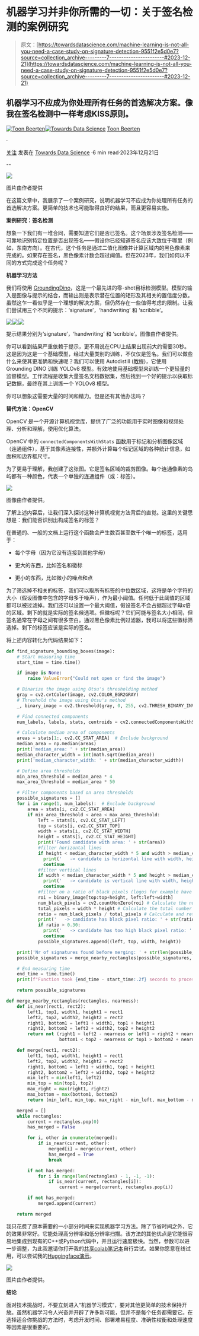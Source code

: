 # 机器学习并非你所需的一切：关于签名检测的案例研究

> 原文：[https://towardsdatascience.com/machine-learning-is-not-all-you-need-a-case-study-on-signature-detection-9551f2e5d0e7?source=collection_archive---------7-----------------------#2023-12-21](https://towardsdatascience.com/machine-learning-is-not-all-you-need-a-case-study-on-signature-detection-9551f2e5d0e7?source=collection_archive---------7-----------------------#2023-12-21)

## 机器学习不应成为你处理所有任务的首选解决方案。像我在签名检测中一样考虑KISS原则。

[](https://toon-beerten.medium.com/?source=post_page-----9551f2e5d0e7--------------------------------)[![Toon Beerten](../Images/f169eaa8cefa00f17176955596972d57.png)](https://toon-beerten.medium.com/?source=post_page-----9551f2e5d0e7--------------------------------)[](https://towardsdatascience.com/?source=post_page-----9551f2e5d0e7--------------------------------)[![Towards Data Science](../Images/a6ff2676ffcc0c7aad8aaf1d79379785.png)](https://towardsdatascience.com/?source=post_page-----9551f2e5d0e7--------------------------------) [Toon Beerten](https://toon-beerten.medium.com/?source=post_page-----9551f2e5d0e7--------------------------------)

·

[关注](https://medium.com/m/signin?actionUrl=https%3A%2F%2Fmedium.com%2F_%2Fsubscribe%2Fuser%2F3aef462e13b5&operation=register&redirect=https%3A%2F%2Ftowardsdatascience.com%2Fmachine-learning-is-not-all-you-need-a-case-study-on-signature-detection-9551f2e5d0e7&user=Toon+Beerten&userId=3aef462e13b5&source=post_page-3aef462e13b5----9551f2e5d0e7---------------------post_header-----------) 发表在 [Towards Data Science](https://towardsdatascience.com/?source=post_page-----9551f2e5d0e7--------------------------------) ·6 min read·2023年12月21日[](https://medium.com/m/signin?actionUrl=https%3A%2F%2Fmedium.com%2F_%2Fvote%2Ftowards-data-science%2F9551f2e5d0e7&operation=register&redirect=https%3A%2F%2Ftowardsdatascience.com%2Fmachine-learning-is-not-all-you-need-a-case-study-on-signature-detection-9551f2e5d0e7&user=Toon+Beerten&userId=3aef462e13b5&source=-----9551f2e5d0e7---------------------clap_footer-----------)

--

[](https://medium.com/m/signin?actionUrl=https%3A%2F%2Fmedium.com%2F_%2Fbookmark%2Fp%2F9551f2e5d0e7&operation=register&redirect=https%3A%2F%2Ftowardsdatascience.com%2Fmachine-learning-is-not-all-you-need-a-case-study-on-signature-detection-9551f2e5d0e7&source=-----9551f2e5d0e7---------------------bookmark_footer-----------)![](../Images/51960a70a543b67e7494729412514b04.png)

图片由作者提供

在这篇文章中，我展示了一个案例研究，说明机器学习不应成为你处理所有任务的首选解决方案。更简单的技术也可能取得良好的结果，而且更容易实施。

**案例研究：签名检测**

想象一下我们有一堆合同，需要知道它们是否已签名。这个场景涉及签名检测——可靠地识别特定位置是否出现签名——假设你已经知道签名应该大致位于哪里（例如，东南方向）。在古代，这个任务是通过二值化图像并计算区域内的黑色像素来完成的。如果存在签名，黑色像素计数会超过阈值。但在2023年，我们如何以不同的方式完成这个任务呢？

**机器学习方法**

我们将使用 [GroundingDino](https://github.com/IDEA-Research/GroundingDINO)，这是一个最先进的零-shot目标检测模型。模型的输入是图像与提示的结合，而输出则是表示潜在位置的矩形及其相关的置信度分数。虽然这乍一看似乎是一个理想的解决方案，但仍然存在一些值得考虑的限制。让我们尝试用三个不同的提示：‘signature’，‘handwriting’ 和 ‘scribble’。

![](../Images/517494875622219dee3da066b698cf19.png)![](../Images/8eec019f5630393c4e58d164c1ac0286.png)![](../Images/d85ca8777f6198937fe373f7dc64eac9.png)

提示结果分别为‘signature’，‘handwriting’ 和 ‘scribble’。图像由作者提供。

你可以看到结果严重依赖于提示，更不用说在CPU上结果出现前大约需要30秒。这是因为这是一个基础模型，经过大量类别的训练，不仅仅是签名。我们可以做些什么来使其更准确和快速呢？我们可以使用 Autodistill ([教程](https://roboflow.com/train/grounding-dino-and-yolov8))，它使用 Grounding DINO 训练 YOLOv8 模型。有效地使用基础模型来训练一个更轻量的监督模型。工作流程是收集大量签名文档数据集，然后找到一个好的提示以获取标记数据，最终在其上训练一个 YOLOv8 模型。

你可以想象这需要大量的时间和精力。但是还有其他办法吗？

**替代方法：OpenCV**

OpenCV 是一个开源计算机视觉库，提供了广泛的功能用于实时图像和视频处理、分析和理解，使用优化算法。

OpenCV 中的 `connectedComponentsWithStats` 函数用于标记和分析图像区域（连通组件），基于其像素连接性，并额外计算每个标记区域的各种统计信息，如面积和边界框尺寸。

为了更易于理解，我创建了这张图。它是签名区域的裁剪图像。每个连通像素的岛屿都有一种颜色，代表一个单独的连通组件（或：标签）。

![](../Images/4e37330f93bc3588b263cb4c15997962.png)

图像由作者提供。

了解上述内容后，让我们深入探讨这种计算机视觉方法背后的直觉。这里的关键思想是：我们能否识别出构成签名的标签？

在普通的、一般的文档上运行这个函数会产生数百甚至数千个唯一的标签，适用于：

+   每个字母（因为它没有连接到其他字母）

+   更大的东西，比如签名和徽标

+   更小的东西，比如微小的噪点和点

为了筛选掉不相关的标签，我们可以取所有标签的中位数区域，这将是单个字符的大小（假设图像中包含的字母多于噪声），作为最小阈值。任何低于此阈值的区域都可以被过滤掉。我们还可以设置一个最大阈值，假设签名不会占据超过字母x倍的区域。剩下的就是实际的签名候选项。但徽标呢？它们可能与签名大小相同，但签名通常在字母之间有很多空白。通过黑色像素比例过滤器，我可以将这些徽标筛选掉。剩下的标签应该是实际的签名。

将上述内容转化为代码结果如下：

```py
def find_signature_bounding_boxes(image):
    # Start measuring time
    start_time = time.time()

    if image is None:
        raise ValueError("Could not open or find the image")

    # Binarize the image using Otsu's thresholding method
    gray = cv2.cvtColor(image, cv2.COLOR_BGR2GRAY)
    # Threshold the image using Otsu's method
    _, binary_image = cv2.threshold(gray, 0, 255, cv2.THRESH_BINARY_INV + cv2.THRESH_OTSU)

    # Find connected components
    num_labels, labels, stats, centroids = cv2.connectedComponentsWithStats(binary_image, connectivity=8, ltype=cv2.CV_32S)

    # Calculate median area of components
    areas = stats[1:, cv2.CC_STAT_AREA]  # Exclude background
    median_area = np.median(areas)
    print('median_area: ' + str(median_area))
    median_character_width = int(math.sqrt(median_area))
    print('median_character_width: ' + str(median_character_width))

    # Define area thresholds
    min_area_threshold = median_area * 4
    max_area_threshold = median_area * 50

    # Filter components based on area thresholds
    possible_signatures = []
    for i in range(1, num_labels):  # Exclude background
        area = stats[i, cv2.CC_STAT_AREA]
        if min_area_threshold < area < max_area_threshold:
            left = stats[i, cv2.CC_STAT_LEFT]
            top = stats[i, cv2.CC_STAT_TOP]
            width = stats[i, cv2.CC_STAT_WIDTH]
            height = stats[i, cv2.CC_STAT_HEIGHT]
            print('Found candidate with area: ' + str(area))
            #filter horizontal lines
            if height < median_character_width * 5 and width > median_character_width*30:
              print('   -> candidate is horizontal line with width, height: ' + str(width) + ',' + str(height))
              continue
            #filter vertical lines
            if width < median_character_width * 5 and height > median_character_width*30:
              print('   -> candidate is vertical line with width, height: ' + str(width) + ',' + str(height))
              continue
            #filter on a ratio of black pixels (logos for example have a higher ratio)for now guestimate is 0.3
            roi = binary_image[top:top+height, left:left+width]
            num_black_pixels = cv2.countNonZero(roi) # Calculate the number of black pixels in the ROI
            total_pixels = width * height # Calculate the total number of pixels in the ROI
            ratio = num_black_pixels / total_pixels # Calculate and return the ratio of black pixels
            print('   -> candidate has black pixel ratio: ' + str(ratio))
            if ratio > 0.30:
              print('   -> candidate has too high black pixel ratio: ' )
              continue
            possible_signatures.append((left, top, width, height))

    print('Nr of signatures found before merging: ' + str(len(possible_signatures)))
    possible_signatures = merge_nearby_rectangles(possible_signatures, nearness=median_character_width*4)

    # End measuring time
    end_time = time.time()
    print(f"Function took {end_time - start_time:.2f} seconds to process the image.")

    return possible_signatures

def merge_nearby_rectangles(rectangles, nearness):
    def is_near(rect1, rect2):
        left1, top1, width1, height1 = rect1
        left2, top2, width2, height2 = rect2
        right1, bottom1 = left1 + width1, top1 + height1
        right2, bottom2 = left2 + width2, top2 + height2
        return not (right1 < left2 - nearness or left1 > right2 + nearness or
                    bottom1 < top2 - nearness or top1 > bottom2 + nearness)

    def merge(rect1, rect2):
        left1, top1, width1, height1 = rect1
        left2, top2, width2, height2 = rect2
        right1, bottom1 = left1 + width1, top1 + height1
        right2, bottom2 = left2 + width2, top2 + height2
        min_left = min(left1, left2)
        min_top = min(top1, top2)
        max_right = max(right1, right2)
        max_bottom = max(bottom1, bottom2)
        return (min_left, min_top, max_right - min_left, max_bottom - min_top)

    merged = []
    while rectangles:
        current = rectangles.pop(0)
        has_merged = False

        for i, other in enumerate(merged):
            if is_near(current, other):
                merged[i] = merge(current, other)
                has_merged = True
                break

        if not has_merged:
            for i in range(len(rectangles) - 1, -1, -1):
                if is_near(current, rectangles[i]):
                    current = merge(current, rectangles.pop(i))

        if not has_merged:
            merged.append(current)

    return merged
```

我只花费了原本需要的一小部分时间来实现机器学习方法。除了节省时间之外，它的效果非常好。它能处理高分辨率和低分辨率扫描。该方法的其他优点是它能很容易地集成到现有的C++或Python代码中，并且运行速度极快。当然，参数可以进一步调整，为此我邀请你打开我的[共享colab笔记本](https://github.com/Toon-nooT/notebooks/blob/main/Signature_Detection_OpenCV.ipynb)自行尝试。如果你愿意在线试用，可以尝试我的[Huggingface演示](https://huggingface.co/spaces/to-be/signature_detection_opencv)。

![](../Images/dde0e5a5805b630f6aee3ab883f7aa2f.png)

图片由作者提供。

**结论**

面对技术挑战时，不要立刻进入“机器学习模式”，要对其他更简单的技术保持开放。虽然机器学习令人兴奋并开辟了许多新可能，但并不是每个任务都需要它。在选择适合你挑战的方法时，考虑开发时间、部署难易程度、准确性权衡和处理速度等因素是很重要的。

